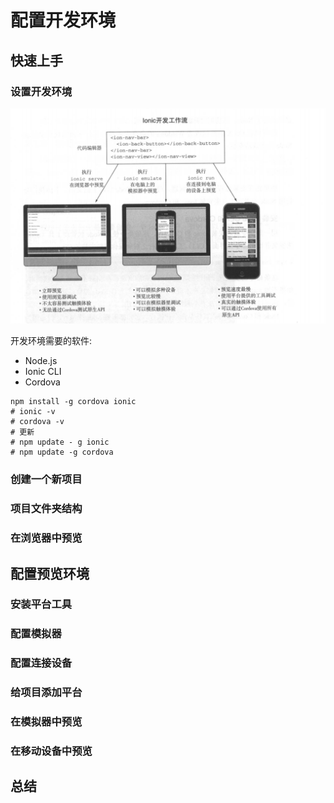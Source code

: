 # 配置开发环境

## 快速上手

### 设置开发环境

![Ionic开发工作流](pics/ionic-2.1.png)

开发环境需要的软件:

- Node.js
- Ionic CLI
- Cordova

```shell
npm install -g cordova ionic
# ionic -v
# cordova -v
# 更新
# npm update - g ionic
# npm update -g cordova
```

### 创建一个新项目

### 项目文件夹结构

### 在浏览器中预览

## 配置预览环境

### 安装平台工具

### 配置模拟器

### 配置连接设备

### 给项目添加平台

### 在模拟器中预览

### 在移动设备中预览

## 总结